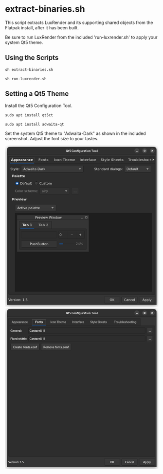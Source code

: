 # extract-binaries.sh

This script extracts LuxRender and its supporting shared objects from the Flatpak install, after it has been built.

Be sure to run LuxRender from the included 'run-luxrender.sh' to apply your system Qt5 theme.


## Using the Scripts

```
sh extract-binaries.sh
```

```
sh run-luxrender.sh
```


## Setting a Qt5 Theme

Install the Qt5 Configuration Tool.

```
sudo apt install qt5ct
```

```
sudo apt install adwaita-qt
```

Set the system Qt5 theme to "Adwaita-Dark" as shown in the included screenshot. Adjust the font size to your tastes.

![Theming](../images/org.luxrender.luxrender17_Qt5_Theming.png)
![Theming](../images/org.luxrender.luxrender17_Qt5_Theming2.png)
